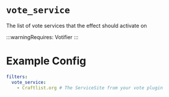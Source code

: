 # `vote_service`

The list of vote services that the effect should activate on


:::warningRequires:
Votifier
:::

# Example Config
```yaml
filters:
  vote_service:
    - Craftlist.org # The ServiceSite from your vote plugin
```
